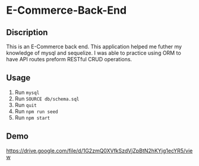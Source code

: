 # E-Commerce-Back-End

## Discription
This is an E-Commerce back end. This application helped me futher my knowledge of mysql and sequelize. I was able to practice using ORM to have API routes preform RESTful CRUD operations.

## Usage
1. Run `mysql`
2. Run `SOURCE db/schema.sql`
3. Run `quit`
4. Run `npm run seed`
5. Run `npm start`

## Demo
https://drive.google.com/file/d/1G2zmQ0XVfkSzdVjZpBtN2hKYjg1ecYR5/view